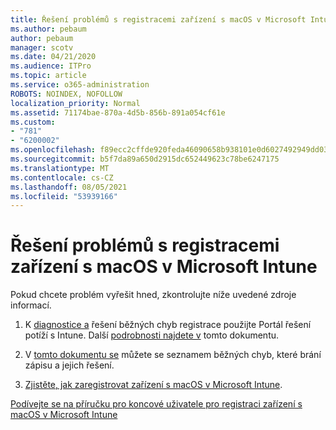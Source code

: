```yaml
---
title: Řešení problémů s registracemi zařízení s macOS v Microsoft Intune
ms.author: pebaum
author: pebaum
manager: scotv
ms.date: 04/21/2020
ms.audience: ITPro
ms.topic: article
ms.service: o365-administration
ROBOTS: NOINDEX, NOFOLLOW
localization_priority: Normal
ms.assetid: 71174bae-870a-4d5b-856b-891a054cf61e
ms.custom:
- "781"
- "6200002"
ms.openlocfilehash: f89ecc2cffde920feda46090658b938101e0d6027492949dd03612c2b0811555
ms.sourcegitcommit: b5f7da89a650d2915dc652449623c78be6247175
ms.translationtype: MT
ms.contentlocale: cs-CZ
ms.lasthandoff: 08/05/2021
ms.locfileid: "53939166"
---
```

# <a name="troubleshoot-issues-with-enrolling-macos-devices-in-microsoft-intune"></a>Řešení problémů s registracemi zařízení s macOS v Microsoft Intune

Pokud chcete problém vyřešit hned, zkontrolujte níže uvedené zdroje informací.
  
1. K [diagnostice a](https://devicemanagement.microsoft.com/#blade/Microsoft_Intune_DeviceSettings/TroubleshootBlade) řešení běžných chyb registrace použijte Portál řešení potíží s Intune. Další [podrobnosti najdete v](https://docs.microsoft.com/intune/help-desk-operators) tomto dokumentu.

2. V [tomto dokumentu se](https://docs.microsoft.com/troubleshoot/mem/intune/troubleshoot-device-enrollment-in-intune) můžete se seznamem běžných chyb, které brání zápisu a jejich řešení.

3. [Zjistěte, jak zaregistrovat zařízení s macOS v Microsoft Intune](https://docs.microsoft.com/intune/macos-enroll).

[Podívejte se na příručku pro koncové uživatele pro registraci zařízení s macOS v Microsoft Intune](https://docs.microsoft.com/intune-user-help/enroll-your-device-in-intune-macos-cp)
  
